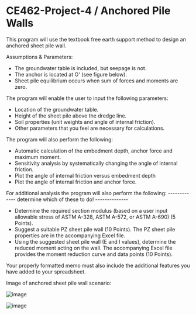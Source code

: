 # CE462-Project-4 / Anchored Pile Walls

This program will use the textbook free earth support method to design an anchored sheet pile wall. 

Assumptions & Parameters:
- The groundwater table is included, but seepage is not.
- The anchor is located at O' (see figure below).
- Sheet pile equilibrium occurs when sum of forces and moments are zero.

The program will enable the user to input the following parameters:
-	Location of the groundwater table.
-	Height of the sheet pile above the dredge line.
-	Soil properties (unit weights and angle of internal friction).
-	Other parameters that you feel are necessary for calculations.

The program will also perform the following:
- Automatic calculation of the embedment depth, anchor force and maximum moment.
-	Sensitivity analysis by systematically changing the angle of internal friction.
-	Plot the angle of internal friction versus embedment depth
-	Plot the angle of internal friction and anchor force.

For additional analysis the program will also perform the following:
 ------------- determine which of these to do! --------------
-	Determine the required section modulus (based on a user input allowable stress of ASTM A-328, ASTM A-572, or ASTM A-690) (5 Points).
-	Suggest a suitable PZ sheet pile wall (10 Points). The PZ sheet pile properties are in the accompanying Excel file.
-	Using the suggested sheet pile wall (E and I values), determine the reduced moment acting on the wall. The accompanying Excel file provides the moment reduction curve and data points (10 Points). 

Your properly formatted memo must also include the additional features you have added to your spreadsheet.

Image of anchored sheet pile wall scenario:

![image](https://github.com/JessikaSolleder/CE462-Project-4/assets/156147848/13dd823e-346c-40a1-9c00-db4c7d745a92)


![image](https://github.com/JessikaSolleder/CE462-Project-4/assets/156147848/c543fa04-0069-4568-969e-d4d0ee23f936)
